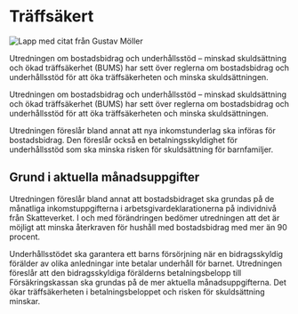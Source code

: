 # Träffsäkert

![Lapp med citat från Gustav Möller](/contentassets/5cbc2f01ab2d445fb2142f074a971e14/sou-2021-101-1.jpg?width=150&quality=85)

Utredningen om bostadsbidrag och underhållsstöd – minskad skuldsättning och ökad träffsäkerhet (BUMS) har sett över reglerna om bostadsbidrag och underhållsstöd för att öka träffsäkerheten och minska skuldsättningen.

Utredningen om bostadsbidrag och underhållsstöd – minskad skuldsättning och ökad träffsäkerhet (BUMS) har sett över reglerna om bostadsbidrag och underhållsstöd för att öka träffsäkerheten och minska skuldsättningen.

Utredningen föreslår bland annat att nya inkomstunderlag ska införas för bostadsbidrag. Den föreslår också en betalningsskyldighet för underhållsstöd som ska minska risken för skuldsättning för barnfamiljer.

## Grund i aktuella månadsuppgifter

Utredningen föreslår bland annat att bostadsbidraget ska grundas på de månatliga inkomstuppgifterna i arbetsgivardeklarationerna på individnivå från Skatteverket. I och med förändringen bedömer utredningen att det är möjligt att minska återkraven för hushåll med bostadsbidrag med mer än 90 procent.

Underhållsstödet ska garantera ett barns försörjning när en bidragsskyldig förälder av olika anledningar inte betalar underhåll för barnet. Utredningen föreslår att den bidragsskyldiga förälderns betalningsbelopp till Försäkringskassan ska grundas på de mer aktuella månadsuppgifterna. Det ökar träffsäkerheten i betalningsbeloppet och risken för skuldsättning minskar.
